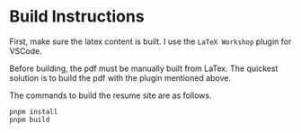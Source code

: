 # Build Instructions

First, make sure the latex content is built. I use the `LaTeX Workshop` plugin for VSCode.

Before building, the pdf must be manually built from LaTex. The quickest solution is to build the pdf with the plugin mentioned above.

The commands to build the resume site are as follows.

```
pnpm install
pnpm build
```
